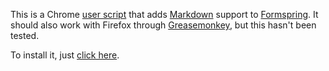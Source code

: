 This is a Chrome [user script](http://www.chromium.org/developers/design-documents/user-scripts/) that adds [Markdown](http://daringfireball.net/projects/markdown/) support to [Formspring](http://formspring.me). It should also work with Firefox through [Greasemonkey](https://addons.mozilla.org/en-US/firefox/addon/greasemonkey/), but this hasn't been tested.

To install it, just [click here](https://raw.github.com/Cairnarvon/formdown/master/formdown.user.js).
